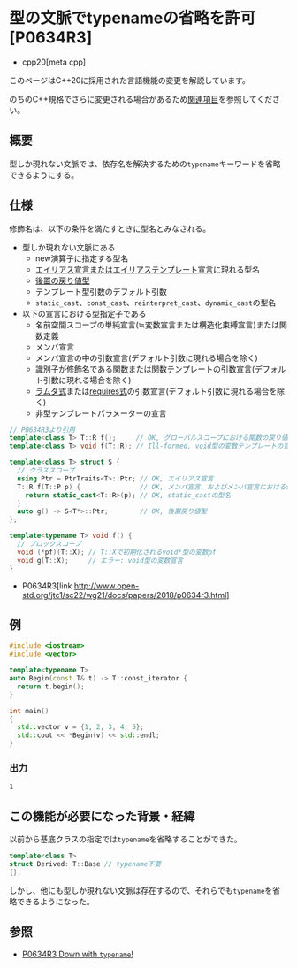 # 型の文脈でtypenameの省略を許可 [P0634R3]

* cpp20[meta cpp]

<!-- start lang caution -->

このページはC++20に採用された言語機能の変更を解説しています。

のちのC++規格でさらに変更される場合があるため[関連項目](#relative-page)を参照してください。

<!-- last lang caution -->

## 概要

型しか現れない文脈では、依存名を解決するための`typename`キーワードを省略できるようにする。

## 仕様

修飾名は、以下の条件を満たすときに型名とみなされる。

* 型しか現れない文脈にある
    * new演算子に指定する型名
    * [エイリアス宣言またはエイリアステンプレート宣言](/lang/cpp11/alias_templates.md)に現れる型名
    * [後置の戻り値型](/lang/cpp11/trailing_return_types.md)
    * テンプレート型引数のデフォルト引数
    * `static_cast`、`const_cast`、`reinterpret_cast`、`dynamic_cast`の型名
* 以下の宣言における型指定子である
    * 名前空間スコープの単純宣言(≒変数宣言または構造化束縛宣言)または関数定義
    * メンバ宣言
    * メンバ宣言の中の引数宣言(デフォルト引数に現れる場合を除く)
    * 識別子が修飾名である関数または関数テンプレートの引数宣言(デフォルト引数に現れる場合を除く)
    * [ラムダ式](/lang/cpp11/lambda_expressions.md)または[requires式](./concepts.md)の引数宣言(デフォルト引数に現れる場合を除く)
    * 非型テンプレートパラメーターの宣言

```cpp
// P0634R3より引用
template<class T> T::R f();     // OK, グローバルスコープにおける関数の戻り値
template<class T> void f(T::R); // Ill-formed, void型の変数テンプレートの宣言

template<class T> struct S {
  // クラススコープ
  using Ptr = PtrTraits<T>::Ptr; // OK, エイリアス宣言
  T::R f(T::P p) {               // OK, メンバ宣言、およびメンバ宣言における仮引数宣言
    return static_cast<T::R>(p); // OK, static_castの型名
  }
  auto g() -> S<T*>::Ptr;        // OK, 後置戻り値型
};

template<typename T> void f() {
  // ブロックスコープ
  void (*pf)(T::X); // T::Xで初期化されるvoid*型の変数pf
  void g(T::X);     // エラー: void型の変数宣言
}
```
* P0634R3[link http://www.open-std.org/jtc1/sc22/wg21/docs/papers/2018/p0634r3.html]

## 例
```cpp example
#include <iostream>
#include <vector>

template<typename T>
auto Begin(const T& t) -> T::const_iterator {
  return t.begin();
}

int main()
{
  std::vector v = {1, 2, 3, 4, 5};
  std::cout << *Begin(v) << std::endl;
}
```

### 出力
```
1
```

## この機能が必要になった背景・経緯

以前から基底クラスの指定では`typename`を省略することができた。

```cpp
template<class T>
struct Derived: T::Base // typename不要
{};
```

しかし、他にも型しか現れない文脈は存在するので、それらでも`typename`を省略できるようになった。

## 参照

- [P0634R3 Down with `typename`!](http://www.open-std.org/jtc1/sc22/wg21/docs/papers/2018/p0634r3.html)